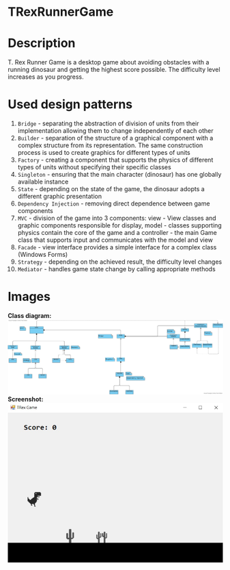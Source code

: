 # TRexRunnerGame

# Description
T. Rex Runner Game is a desktop game about avoiding obstacles with a running dinosaur and getting the highest score possible. The difficulty level increases as you progress.

# Used design patterns

1. `Bridge` - separating the abstraction of division of units from their implementation allowing them to change independently of each other
2. `Builder` - separation of the structure of a graphical component with a complex structure from its representation. The same construction process is used to create graphics for different types of units
3. `Factory` - creating a component that supports the physics of different types of units without specifying their specific classes
4. `Singleton` - ensuring that the main character (dinosaur) has one globally available instance
5. `State` - depending on the state of the game, the dinosaur adopts a different graphic presentation
6. `Dependency Injection` - removing direct dependence between game components
7. `MVC` - division of the game into 3 components: view - View classes and graphic components responsible for display, model - classes supporting physics contain the core of the game and a controller - the main Game class that supports input and communicates with the model and view
8. `Facade` - view interface provides a simple interface for a complex class (Windows Forms)
9. `Strategy` - depending on the achieved result, the difficulty level changes
10. `Mediator` - handles game state change by calling appropriate methods

# Images

**Class diagram:**<br>
![cd](docs/ClassDiagram.jpg)<br>
**Screenshot:**<br>
![cd](docs/screen.jpg)<br>